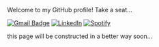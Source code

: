 Welcome to my GitHub profile! Take a seat...

<!-- https://shields.io/category/coverage for badges -->

[![Gmail Badge](https://img.shields.io/badge/style-erhany96@gmail.com-green?logo=gmail&style=flat&label=Gmail&color=red&link=mailto:erhany96@gmail.com)](mailto:erhany96@gmail.com)
[![LinkedIn](https://img.shields.io/badge/style-LinkedIn-green?logo=LinkedIn&style=flat&label=LinkedIn&color=blue&link=https://www.linkedin.com/in/erhan-tezcan-2b95bb114/)](https://www.linkedin.com/in/erhan-tezcan-2b95bb114/)
[![Spotify](https://img.shields.io/badge/style-Spotify-green?logo=Spotify&style=flat&label=Spotify&color=green&link=https://open.spotify.com/user/erhany)](https://open.spotify.com/user/erhany)

this page will be constructed in a better way soon...
